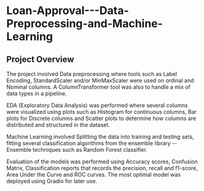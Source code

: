 # Loan-Approval---Data-Preprocessing-and-Machine-Learning

## Project Overview

The project involved Data preprocessing where tools such as Label Encoding, StandardScaler and/or MinMaxScaler were used on ordinal and Nominal columns. A ColumnTransformer tool was also to handle a mix of data types in a pipeline. 

EDA (Exploratory Data Analysis) was performed where several columns were visualized using plots such as Histogram for continuous columns, Bar plots for Discrete columns and Scatter plots to determine how columns are distributed and structured in the dataset. 

Machine Learning involved Splitting the data into training and testing sets, fitting several classification algorithms from the ensemble library -- Ensemble techniques such as Random Forest classifier.

Evaluation of the models was performed using Accuracy scores, Confusion Matrix, Classification reports that records the precision, recall and f1-score, Area Under the Curve and ROC curves. The most optimal model was deployed using Gradio for later use.
